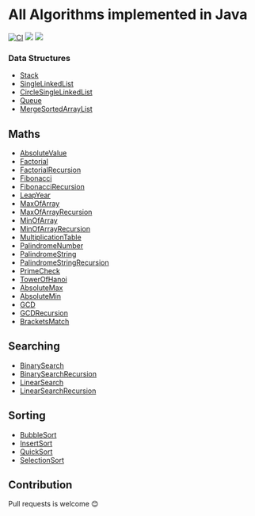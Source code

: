 # All Algorithms implemented in Java
[![CI](https://travis-ci.org/shellhub/Algorithms-Java.svg?branch=master)](https://travis-ci.org/shellhub/Algorithms-Java)
![](https://img.shields.io/badge/language-java-b07219.svg)
![](https://img.shields.io/shellhub/l/Algorithms-Java.svg?style=flat)

### Data Structures
* [Stack](src/main/java/DataStructures/Stack.java)
* [SingleLinkedList](src/main/java/DataStructures/SingleLinkedList.java)
* [CircleSingleLinkedList](src/main/java/DataStructures/CircleSingleLinkedList.java)
* [Queue](src/main/java/DataStructures/Queue.java)
* [MergeSortedArrayList](src/main/java/DataStructures/MergeSortedArrayList.java)

## Maths
* [AbsoluteValue](src/main/java/maths/AbsoluteValue.java)
* [Factorial](src/main/java/maths/Factorial.java)
* [FactorialRecursion](src/main/java/maths/FactorialRecursion.java)
* [Fibonacci](src/main/java/maths/Fibonacci.java)
* [FibonacciRecursion](src/main/java/maths/FibonacciRecursion.java)
* [LeapYear](src/main/java/maths/LeapYear.java)
* [MaxOfArray](src/main/java/maths/MaxOfArray.java)
* [MaxOfArrayRecursion](src/main/java/maths/MaxOfArrayRecursion.java)
* [MinOfArray](src/main/java/maths/MinOfArray.java)
* [MinOfArrayRecursion](src/main/java/maths/MinOfArrayRecursion.java)
* [MultiplicationTable](src/main/java/maths/MultiplicationTable.java)
* [PalindromeNumber](src/main/java/maths/PalindromeNumber.java)
* [PalindromeString](src/main/java/maths/PalindromeString.java)
* [PalindromeStringRecursion](src/main/java/maths/PalindromeStringRecursion.java)
* [PrimeCheck](src/main/java/maths/PrimeCheck.java)
* [TowerOfHanoi](src/main/java/maths/TowerOfHanoi.java)
* [AbsoluteMax](src/main/java/maths/AbsoluteMax.java)
* [AbsoluteMin](src/main/java/maths/AbsoluteMin.java)
* [GCD](src/main/java/maths/GCD.java)
* [GCDRecursion](src/main/java/maths/GCDRecursion.java)
* [BracketsMatch](src/main/java/DataStructures/BracketsMatch.java)

## Searching
* [BinarySearch](src/main/java/searching/BinarySearch.java)
* [BinarySearchRecursion](src/main/java/searching/BinarySearchRecursion.java)
* [LinearSearch](src/main/java/searching/LinearSearch.java)
* [LinearSearchRecursion](src/main/java/searching/LinearSearchRecursion.java)

## Sorting
* [BubbleSort](src/main/java/sorting/BubbleSort.java)
* [InsertSort](src/main/java/sorting/InsertSort.java)
* [QuickSort](src/main/java/sorting/QuickSort.java)
* [SelectionSort](src/main/java/sorting/SelectionSort.java)

## Contribution
Pull requests is welcome 😊
